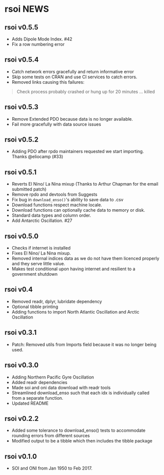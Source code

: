 # rsoi NEWS
## rsoi v0.5.5
* Adds Dipole Mode Index. #42
* Fix a row numbering error

## rsoi v0.5.4
* Catch network errors gracefully and return informative error
* Skip some tests on CRAN and use CI services to catch errors.
* Removed links causing this failures:
> Check process probably crashed or hung up for 20 minutes ... killed

## rsoi v0.5.3
* Remove Extended PDO because data is no longer available. 
* Fail more gracefully with data source issues

## rsoi v0.5.2
* Adding PDO after rpdo maintainers requested we start importing. Thanks @eliocamp (#33)

## rsoi v0.5.1
* Reverts El Nino/ La Nina mixup (Thanks to Arthur Chapman for the email submitted patch)
* Remove rpdo and devtools from Suggests
* Fix bug in `download_enso()`'s ability to save data to .csv
* Download functions respect machine locale. 
* Download functions can optionally cache data to memory or disk. 
* Standard data types and column order.
* Add Antarctic Oscillation. #27

## rsoi v0.5.0
* Checks if internet is installed
* Fixes El Nino/ La Nina mixup. 
* Removed internal indices data as we do not have them licenced properly and they serve little value.
* Makes test conditional upon having internet and resilient to a government shutdown


## rsoi v0.4
* Removed readr, dplyr, lubridate dependency
* Optional tibble printing
* Adding functions to import North Atlantic Oscillation and Arctic Oscillation


## rsoi v0.3.1
* Patch: Removed utils from Imports field because it was no longer being used.


## rsoi v0.3.0
* Adding Northern Pacific Gyre Oscillation
* Added readr dependencies
* Made soi and oni data download with readr tools
* Streamlined download_enso such that each idx is individually called from a separate function.
* Updated README

## rsoi v0.2.2

* Added some tolerance to download_enso() tests to accommodate rounding errors from different sources
* Modified output to be a tibble which then includes the tibble package

## rsoi v0.1.0

* SOI and ONI from Jan 1950 to Feb 2017.

